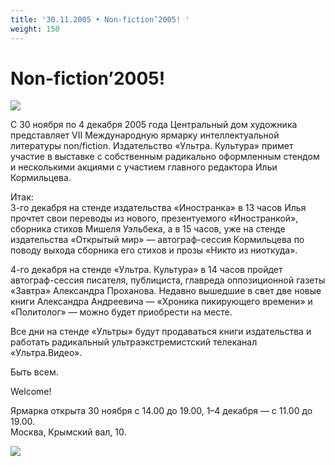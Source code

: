 ```yaml
---
title: '30.11.2005 • Non-fiction’2005! '
weight: 150
---
```


# Non-fiction’2005!

![](/img/news301105.jpg)

С 30 ноября по 4 декабря 2005 года Центральный дом художника представляет VII Международную ярмарку интеллектуальной литературы non/fiction. Издательство «Ультра. Культура» примет участие в выставке с собственным радикально оформленным стендом и несколькими акциями с участием главного редактора Ильи Кормильцева.

Итак:\
3-го декабря на стенде издательства «Иностранка» в 13 часов Илья прочтет свои переводы из нового, презентуемого «Иностранкой», сборника стихов Мишеля Уэльбека, а в 15 часов, уже на стенде издательства «Открытый мир» — автограф-сессия Кормильцева по поводу выхода сборника его стихов и прозы «Никто из ниоткуда».

4-го декабря на стенде «Ультра. Культура» в 14 часов пройдет автограф-сессия писателя, публициста, главреда оппозиционной газеты «Завтра» Александра Проханова. Недавно вышедшие в свет две новые книги Александра Андреевича — «Хроника пикирующего времени» и «Политолог» — можно будет приобрести на месте.

Все дни на стенде «Ультры» будут продаваться книги издательства и работать радикальный ультраэкстремистский телеканал «Ультра.Видео».

Быть всем.

Welcome!

Ярмарка открыта 30 ноября с 14.00 до 19.00, 1–4 декабря — с 11.00 до 19.00.\
Москва, Крымский вал, 10.

![](/img/news30110501.jpg)